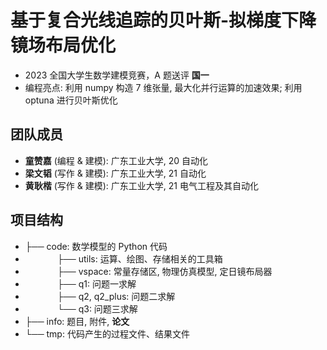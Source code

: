 # 基于复合光线追踪的贝叶斯-拟梯度下降镜场布局优化
- 2023 全国大学生数学建模竞赛，A 题送评 **国一**
- 编程亮点: 利用 numpy 构造 7 维张量, 最大化并行运算的加速效果; 利用 optuna 进行贝叶斯优化

## 团队成员
- **童赞嘉** (编程 & 建模): 广东工业大学, 20 自动化
- **梁文韬** (写作 & 建模): 广东工业大学, 21 自动化
- **黄耿楷** (写作 & 建模): 广东工业大学, 21 电气工程及其自动化

## 项目结构
- ├── code: 数学模型的 Python 代码
- $~~~~~~~~~~~~~$├── utils: 运算、绘图、存储相关的工具箱
- $~~~~~~~~~~~~~$├── vspace: 常量存储区, 物理仿真模型, 定日镜布局器
- $~~~~~~~~~~~~~$├── q1: 问题一求解
- $~~~~~~~~~~~~~$├── q2, q2_plus: 问题二求解
- $~~~~~~~~~~~~~$└── q3: 问题三求解
- ├── info: 题目, 附件, **论文**
- └── tmp: 代码产生的过程文件、结果文件
